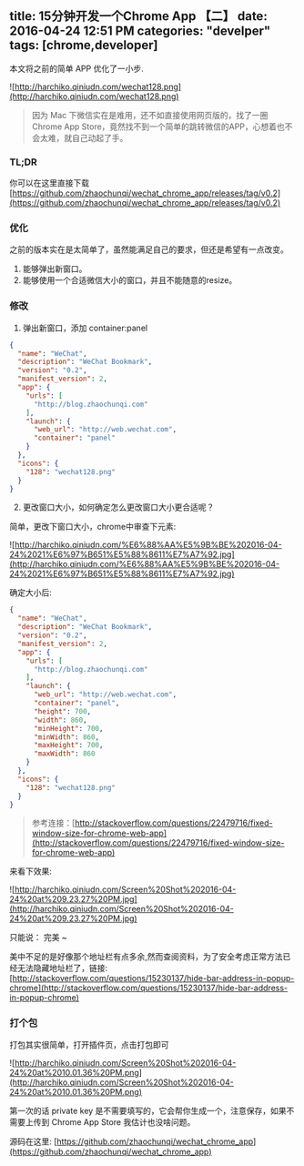 title: 15分钟开发一个Chrome App 【二】
date: 2016-04-24 12:51 PM
categories: "develper"
tags: [chrome,developer]
---

本文将之前的简单 APP 优化了一小步.

<!--more-->

![http://harchiko.qiniudn.com/wechat128.png](http://harchiko.qiniudn.com/wechat128.png)


> 因为 Mac 下微信实在是难用，还不如直接使用网页版的，找了一圈Chrome App Store，竟然找不到一个简单的跳转微信的APP，心想着也不会太难，就自己动起了手。

### TL;DR

你可以在这里直接下载 [https://github.com/zhaochunqi/wechat_chrome_app/releases/tag/v0.2](https://github.com/zhaochunqi/wechat_chrome_app/releases/tag/v0.2)

### 优化

之前的版本实在是太简单了，虽然能满足自己的要求，但还是希望有一点改变。

1. 能够弹出新窗口。
2. 能够使用一个合适微信大小的窗口，并且不能随意的resize。

### 修改

1. 弹出新窗口，添加 container:panel

```json
{
  "name": "WeChat",
  "description": "WeChat Bookmark",
  "version": "0.2",
  "manifest_version": 2,
  "app": {
    "urls": [
      "http://blog.zhaochunqi.com"
    ],
    "launch": {
      "web_url": "http://web.wechat.com",
      "container": "panel"
    }
  },
  "icons": {
    "128": "wechat128.png"
  }
}

```

2. 更改窗口大小，如何确定怎么更改窗口大小更合适呢？

简单，更改下窗口大小，chrome中审查下元素:

![http://harchiko.qiniudn.com/%E6%88%AA%E5%9B%BE%202016-04-24%2021%E6%97%B651%E5%88%8611%E7%A7%92.jpg](http://harchiko.qiniudn.com/%E6%88%AA%E5%9B%BE%202016-04-24%2021%E6%97%B651%E5%88%8611%E7%A7%92.jpg)

确定大小后:

```json
{
  "name": "WeChat",
  "description": "WeChat Bookmark",
  "version": "0.2",
  "manifest_version": 2,
  "app": {
    "urls": [
      "http://blog.zhaochunqi.com"
    ],
    "launch": {
      "web_url": "http://web.wechat.com",
      "container": "panel",
      "height": 700,
      "width": 860,
      "minHeight": 700,
      "minWidth": 860,
      "maxHeight": 700,
      "maxWidth": 860
    }
  },
  "icons": {
    "128": "wechat128.png"
  }
}
```
> 参考连接：[http://stackoverflow.com/questions/22479716/fixed-window-size-for-chrome-web-app](http://stackoverflow.com/questions/22479716/fixed-window-size-for-chrome-web-app)

来看下效果:

![http://harchiko.qiniudn.com/Screen%20Shot%202016-04-24%20at%209.23.27%20PM.jpg](http://harchiko.qiniudn.com/Screen%20Shot%202016-04-24%20at%209.23.27%20PM.jpg)

只能说： 完美 ~

美中不足的是好像那个地址栏有点多余,然而查阅资料，为了安全考虑正常方法已经无法隐藏地址栏了，链接: [http://stackoverflow.com/questions/15230137/hide-bar-address-in-popup-chrome](http://stackoverflow.com/questions/15230137/hide-bar-address-in-popup-chrome)


### 打个包

打包其实很简单，打开插件页，点击打包即可

![http://harchiko.qiniudn.com/Screen%20Shot%202016-04-24%20at%2010.01.36%20PM.png](http://harchiko.qiniudn.com/Screen%20Shot%202016-04-24%20at%2010.01.36%20PM.png)

第一次的话 private key 是不需要填写的，它会帮你生成一个，注意保存，如果不需要上传到 Chrome App Store 我估计也没啥问题。


源码在这里: [https://github.com/zhaochunqi/wechat_chrome_app](https://github.com/zhaochunqi/wechat_chrome_app)
